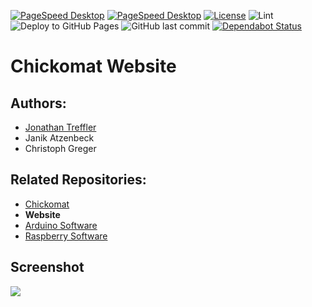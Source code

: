 [![PageSpeed Desktop](https://img.shields.io/badge/PageSpeed%20Desktop-97%25-green)](https://developers.google.com/speed/pagespeed/insights/?hl=de&url=domspatzen-quantum.de&tab=desktop)
[![PageSpeed Desktop](https://img.shields.io/badge/PageSpeed%20Mobile-86%25-orange)](https://developers.google.com/speed/pagespeed/insights/?hl=de&url=domspatzen-quantum.de)
[![License](https://img.shields.io/github/license/chickomat/chickomat.github.io)](https://github.com/chickomat/chickomat.github.io/blob/dev/LICENSE)
![Lint](https://github.com/chickomat/chickomat.github.io/workflows/Lint/badge.svg)
![Deploy to GitHub Pages](https://github.com/chickomat/chickomat.github.io/workflows/Deploy%20to%20GitHub%20Pages/badge.svg)
![GitHub last commit](https://img.shields.io/github/last-commit/chickomat/chickomat.github.io)
[![Dependabot Status](https://api.dependabot.com/badges/status?host=github&repo=chickomat/chickomat.github.io)](https://dependabot.com)

# Chickomat Website

## Authors:
- [Jonathan Treffler](https://github.com/JonathanTreffler)
- Janik Atzenbeck
- Christoph Greger

## Related Repositories:
- [Chickomat](https://github.com/chickomat/Chickomat)
- __Website__
- [Arduino Software](https://github.com/chickomat/arduino-control-software)
- [Raspberry Software](https://github.com/chickomat/raspberry-control-software)

## Screenshot

<img src="https://raw.githubusercontent.com/chickomat/chickomat.github.io/dev/img/screenshot.png">
